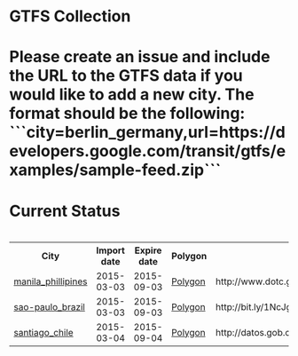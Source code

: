 <h1>GTFS Collection<h1/><p>Please create an issue and include the URL to the GTFS data if you would like to add a new city. The format should be the following: <br>```city=berlin_germany,url=https://developers.google.com/transit/gtfs/examples/sample-feed.zip```<p/><h1>Current Status<h1/><table><tr><th>City</th><th>Import date</th><th>Expire date</th><th>Polygon</th><th>Source</th></tr><tr><td><a href="https://github.com/gtfs-collection/manila_phillipines.geojson">manila_phillipines</a></td><td>2015-03-03</td><td>2015-09-03</td><td><a href="https://github.com/gtfs-collection/overview/blob/master/polygons/manila_phillipines.geojson">Polygon</a></td><td>http://www.dotc.gov.ph/images/Open_Data/gtfs_884416.zip</td><tr><td><a href="https://github.com/gtfs-collection/sao-paulo_brazil.geojson">sao-paulo_brazil</a></td><td>2015-03-03</td><td>2015-09-03</td><td><a href="https://github.com/gtfs-collection/overview/blob/master/polygons/sao-paulo_brazil.geojson">Polygon</a></td><td>http://bit.ly/1NcJg1c</td><tr><td><a href="https://github.com/gtfs-collection/santiago_chile.geojson">santiago_chile</a></td><td>2015-03-04</td><td>2015-09-04</td><td><a href="https://github.com/gtfs-collection/overview/blob/master/polygons/santiago_chile.geojson">Polygon</a></td><td>http://datos.gob.cl/recursos/download/3981</td></table>